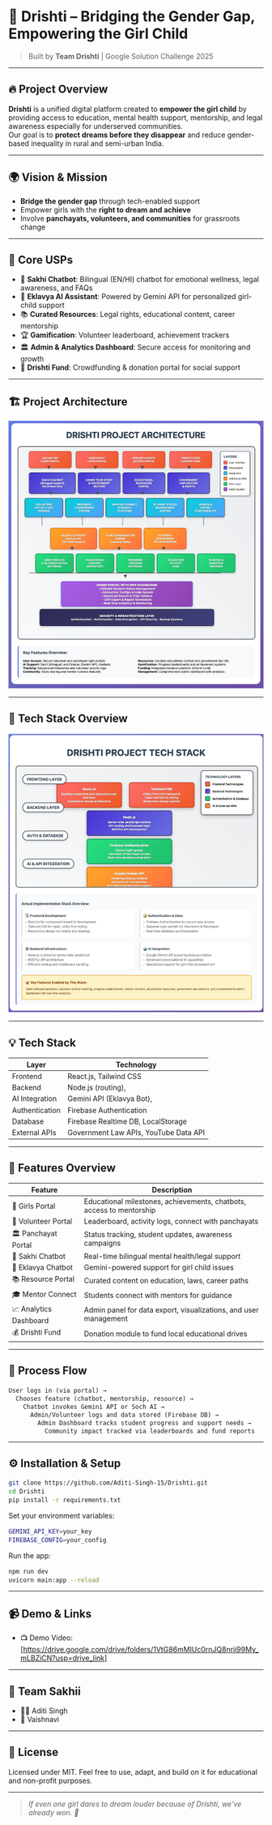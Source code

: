 # 🌸 Drishti – Bridging the Gender Gap, Empowering the Girl Child

> Built by **Team Drishti** | Google Solution Challenge 2025  

---

## 🔥 Project Overview

**Drishti** is a unified digital platform created to **empower the girl child** by providing access to education, mental health support, mentorship, and legal awareness especially for underserved communities.  
Our goal is to **protect dreams before they disappear** and reduce gender-based inequality in rural and semi-urban India.

---

## 🌍 Vision & Mission

- **Bridge the gender gap** through tech-enabled support  
- Empower girls with the **right to dream and achieve**  
- Involve **panchayats, volunteers, and communities** for grassroots change  

---

## 🧠 Core USPs

- 💬 **Sakhi Chatbot**: Bilingual (EN/HI) chatbot for emotional wellness, legal awareness, and FAQs  
- 🧠 **Eklavya AI Assistant**: Powered by Gemini API for personalized girl-child support  
- 📚 **Curated Resources**: Legal rights, educational content, career mentorship  
- 🏆 **Gamification**: Volunteer leaderboard, achievement trackers  
- 🏛️ **Admin & Analytics Dashboard**: Secure access for monitoring and growth  
- 💸 **Drishti Fund**: Crowdfunding & donation portal for social support  

---

## 🏗️ Project Architecture

![Drishti Architecture](/Drishti_Architecture.jpeg)

---

## 🧰 Tech Stack Overview

![Tech Stack](/techstack.jpeg)


---

## 💡 Tech Stack

| Layer             | Technology                                                                 |
|------------------|----------------------------------------------------------------------------|
| Frontend         | React.js, Tailwind CSS                                                     |
| Backend          | Node.js (routing),                                    |
| AI Integration   | Gemini API (Eklavya Bot),                               |
| Authentication   | Firebase Authentication                                                    |
| Database         | Firebase Realtime DB, LocalStorage                                         |
| External APIs    | Government Law APIs, YouTube Data API                                      |

---

## 📌 Features Overview

| Feature                      | Description                                                                 |
|-----------------------------|-----------------------------------------------------------------------------|
| 👧 Girls Portal              | Educational milestones, achievements, chatbots, access to mentorship       |
| 🙋 Volunteer Portal         | Leaderboard, activity logs, connect with panchayats                        |
| 🏛️ Panchayat Portal         | Status tracking, student updates, awareness campaigns                      |
| 💬 Sakhi Chatbot            | Real-time bilingual mental health/legal support                            |
| 🤖 Eklavya Chatbot          | Gemini-powered support for girl child issues                               |
| 📚 Resource Portal          | Curated content on education, laws, career paths                           |
| 🎓 Mentor Connect           | Students connect with mentors for guidance                                 |
| 📈 Analytics Dashboard      | Admin panel for data export, visualizations, and user management           |
| 💰 Drishti Fund             | Donation module to fund local educational drives                           |

---

## 🧩 Process Flow

```text
User logs in (via portal) →
  Chooses feature (chatbot, mentorship, resource) →
    Chatbot invokes Gemini API or Soch AI →
      Admin/Volunteer logs and data stored (Firebase DB) →
        Admin Dashboard tracks student progress and support needs →
          Community impact tracked via leaderboards and fund reports
```
---

## ⚙️ Installation & Setup

```bash
git clone https://github.com/Aditi-Singh-15/Drishti.git
cd Drishti
pip install -r requirements.txt
```

Set your environment variables:

```bash
GEMINI_API_KEY=your_key
FIREBASE_CONFIG=your_config

```

Run the app:

```bash
npm run dev
uvicorn main:app --reload
```

---

## 📹 Demo & Links

- 📺 Demo Video: [https://drive.google.com/drive/folders/1VtG86mMlUc0rnJQ8nrii99My_mLBZiCN?usp=drive_link]

---

## 👥 Team Sakhii

- 👩‍💻 Aditi Singh
- 🤖 Vaishnavi

---

## 📜 License

Licensed under MIT. Feel free to use, adapt, and build on it for educational and non-profit purposes.

---

> _If even one girl dares to dream louder because of Drishti, we’ve already won. 💖_
